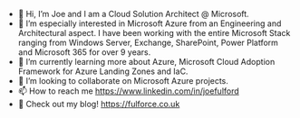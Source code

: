 - 👋 Hi, I’m Joe and I am a Cloud Solution Architect @ Microsoft. 
- 👀 I’m especially interested in Microsoft Azure from an Engineering and Architectural aspect. I have been working with the entire Microsoft Stack ranging from Windows Server, Exchange, SharePoint, Power Platform and Microsoft 365 for over 9 years. 
- 🌱 I’m currently learning more about Azure, Microsoft Cloud Adoption Framework for Azure Landing Zones and IaC. 
- 💞️ I’m looking to collaborate on Microsoft Azure projects.
- 📫 How to reach me https://www.linkedin.com/in/joefulford
- 📖 Check out my blog! https://fulforce.co.uk

<!---
Fulforce/Fulforce is a ✨ special ✨ repository because its `README.md` (this file) appears on your GitHub profile.
You can click the Preview link to take a look at your changes.
--->
